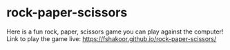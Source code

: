 # rock-paper-scissors

Here is a fun rock, paper, scissors game you can play against the computer!
Link to play the game live: https://fshakoor.github.io/rock-paper-scissors/